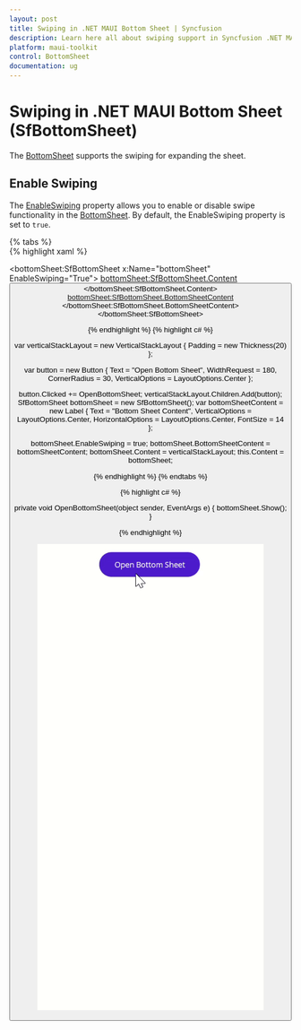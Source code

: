 ```yaml
---
layout: post
title: Swiping in .NET MAUI Bottom Sheet | Syncfusion
description: Learn here all about swiping support in Syncfusion .NET MAUI Bottom Sheet (SfBottomSheet) control and more.
platform: maui-toolkit
control: BottomSheet
documentation: ug
---
```

# Swiping in .NET MAUI Bottom Sheet (SfBottomSheet)

The [BottomSheet](https://help.syncfusion.com/cr/maui-toolkit/Syncfusion.Maui.Toolkit.BottomSheet.SfBottomSheet.html) supports the swiping for expanding the sheet. 

## Enable Swiping

The [EnableSwiping](https://help.syncfusion.com/cr/maui-toolkit/Syncfusion.Maui.Toolkit.BottomSheet.SfBottomSheet.html#Syncfusion_Maui_Toolkit_BottomSheet_SfBottomSheet_EnableSwiping) property allows you to enable or disable swipe functionality in the [BottomSheet](https://help.syncfusion.com/cr/maui-toolkit/Syncfusion.Maui.Toolkit.BottomSheet.SfBottomSheet.html). By default, the EnableSwiping property is set to `true`.

{% tabs %}	
{% highlight xaml %}

<bottomSheet:SfBottomSheet x:Name="bottomSheet" EnableSwiping="True">
    <bottomSheet:SfBottomSheet.Content>
        <VerticalStackLayout Padding="20">
            <Button Text="Open Bottom Sheet" Clicked="OpenBottomSheet" WidthRequest="180" CornerRadius="30" VerticalOptions="Center"/>
        </VerticalStackLayout>
    </bottomSheet:SfBottomSheet.Content>
    <bottomSheet:SfBottomSheet.BottomSheetContent>
        <Label Text="Bottom Sheet Content" VerticalOptions="Center" HorizontalOptions="Center" FontSize="14" />
    </bottomSheet:SfBottomSheet.BottomSheetContent>
</bottomSheet:SfBottomSheet>
	
{% endhighlight %}
{% highlight c# %}

var verticalStackLayout = new VerticalStackLayout
{
    Padding = new Thickness(20)
};

var button = new Button
{
    Text = "Open Bottom Sheet",
    WidthRequest = 180,
    CornerRadius = 30,
    VerticalOptions = LayoutOptions.Center
};

button.Clicked += OpenBottomSheet;
verticalStackLayout.Children.Add(button);
SfBottomSheet bottomSheet = new SfBottomSheet();
var bottomSheetContent = new Label
{
    Text = "Bottom Sheet Content",
    VerticalOptions = LayoutOptions.Center,
    HorizontalOptions = LayoutOptions.Center,
    FontSize = 14
};

bottomSheet.EnableSwiping = true;
bottomSheet.BottomSheetContent = bottomSheetContent;
bottomSheet.Content = verticalStackLayout;
this.Content = bottomSheet;

{% endhighlight %}
{% endtabs %}

{% highlight c# %}

private void OpenBottomSheet(object sender, EventArgs e)
{
    bottomSheet.Show();
}

{% endhighlight %}

![Swiping Image for BottomSheet](images/swiping.gif)